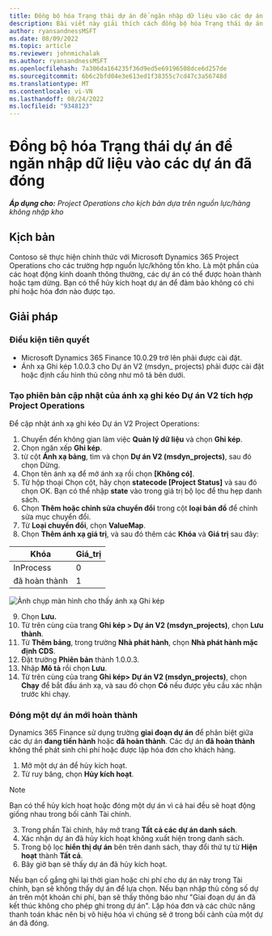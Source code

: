 ```yaml
---
title: Đồng bộ hóa Trạng thái dự án để ngăn nhập dữ liệu vào các dự án đã đóng
description: Bài viết này giải thích cách đồng bộ hóa Trạng thái dự án để ngăn chặn việc nhập vào các dự án không hoạt động hoặc đã đóng.
author: ryansandnessMSFT
ms.date: 08/09/2022
ms.topic: article
ms.reviewer: johnmichalak
ms.author: ryansandnessMSFT
ms.openlocfilehash: 7a306da164235f36d9ed5e69196508dce6d257de
ms.sourcegitcommit: 6b6c2bfd04e3e613ed1f38355c7cd47c3a56748d
ms.translationtype: MT
ms.contentlocale: vi-VN
ms.lasthandoff: 08/24/2022
ms.locfileid: "9348123"
---
```

# <a name="sync-project-status-to-prevent-entry-against-closed-projects"></a>Đồng bộ hóa Trạng thái dự án để ngăn nhập dữ liệu vào các dự án đã đóng

_**Áp dụng cho:** Project Operations cho kịch bản dựa trên nguồn lực/hàng không nhập kho_

## <a name="scenario"></a>Kịch bản

Contoso sẽ thực hiện chính thức với Microsoft Dynamics 365 Project Operations cho các trường hợp nguồn lực/không tồn kho. Là một phần của các hoạt động kinh doanh thông thường, các dự án có thể được hoàn thành hoặc tạm dừng. Bạn có thể hủy kích hoạt dự án để đảm bảo không có chi phí hoặc hóa đơn nào được tạo.

## <a name="solution"></a>Giải pháp

### <a name="prerequisites"></a>Điều kiện tiên quyết

-   Microsoft Dynamics 365 Finance 10.0.29 trở lên phải được cài đặt.
-   Ánh xạ Ghi kép 1.0.0.3 cho Dự án V2 (msdyn\_ projects) phải được cài đặt hoặc định cấu hình thủ công như mô tả bên dưới.

### <a name="create-an-updated-version-of-the-project-operations-integration-projects-v2-dual-write-map"></a>Tạo phiên bản cập nhật của ánh xạ ghi kéo Dự án V2 tích hợp Project Operations

Để cập nhật ánh xạ ghi kéo Dự án V2 Project Operations:

1. Chuyển đến không gian làm việc **Quản lý dữ liệu** và chọn **Ghi kép**.
2. Chọn ngăn xếp **Ghi kép**.
3. từ cột **Ánh xạ bảng**, tìm và chọn **Dự án V2 (msdyn\_projects)**, sau đó chọn Dừng.
4. Chọn tên ánh xạ để mở ánh xạ rồi chọn **[Không có]**.
5. Từ hộp thoại Chọn cột, hãy chọn **statecode \[Project Status\]** và sau đó chọn OK. Bạn có thể nhập **state** vào trong giá trị bộ lọc để thu hẹp danh sách.
6.  Chọn **Thêm hoặc chỉnh sửa chuyển đổi** trong cột **loại bản đồ** để chỉnh sửa mục chuyển đổi.
7.  Từ **Loại chuyển đổi**, chọn **ValueMap**.
8.  Chọn **Thêm ánh xạ giá trị**, và sau đó thêm các **Khóa** và **Giá trị** sau đây:

   Khóa       | Giá_trị 
   ----------|-------
   InProcess | 0     
   đã hoàn thành | 1     

![Ảnh chụp màn hình cho thấy ánh xạ Ghi kép](media/projectstage-dw-mapping.png)

9. Chọn **Lưu.**
10. Từ trên cùng của trang **Ghi kép > Dự án V2 (msdyn_projects)**, chọn **Lưu thành**.
11. Từ **Thêm bảng**, trong trường **Nhà phát hành**, chọn **Nhà phát hành mặc định CDS**.
12. Đặt trường **Phiên bản** thành 1.0.0.3.
13. Nhập **Mô tả** rồi chọn **Lưu**.
14. Từ trên cùng của trang **Ghi kép> Dự án V2 (msdyn_projects)**, chọn **Chạy** để bắt đầu ánh xạ, và sau đó chọn **Có** nếu được yêu cầu xác nhận trước khi chạy. 

### <a name="close-a-newly-completed-project"></a>Đóng một dự án mới hoàn thành

Dynamics 365 Finance sử dụng trường **giai đoạn dự án** để phân biệt giữa các dự án **đang tiến hành** hoặc **đã hoàn thành**. Các dự án **đã hoàn thành** không thể phát sinh chi phí hoặc được lập hóa đơn cho khách hàng.

1. Mở một dự án để hủy kích hoạt.
2. Từ ruy băng, chọn **Hủy kích hoạt**.

> [!NOTE]
> Bạn có thể hủy kích hoạt hoặc đóng một dự án vì cả hai đều sẽ hoạt động giống nhau trong bối cảnh Tài chính.

3. Trong phần Tài chính, hãy mở trang **Tất cả các dự án danh sách**.
4. Xác nhận dự án đã hủy kích hoạt không xuất hiện trong danh sách.
5. Trong bộ lọc **hiển thị dự án** bên trên danh sách, thay đổi thứ tự từ **Hiện hoạt** thành **Tất cả**.
6. Bây giờ bạn sẽ thấy dự án đã hủy kích hoạt.

Nếu bạn cố gắng ghi lại thời gian hoặc chi phí cho dự án này trong Tài chính, bạn sẽ không thấy dự án để lựa chọn. Nếu bạn nhập thủ công số dự án trên một khoản chi phí, bạn sẽ thấy thông báo như "Giai đoạn dự án đã kết thúc không cho phép ghi trong dự án". Lập hóa đơn và các chức năng thanh toán khác nên bị vô hiệu hóa vì chúng sẽ ở trong bối cảnh của một dự án đã đóng.

